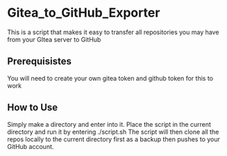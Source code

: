 # Gitea_to_GitHub_Exporter
This is a script that makes it easy to transfer all repositories you may have from your GItea server to GitHub

## Prerequisistes
You will need to create your own gitea token and github token for this to work

## How to Use
Simply make a directory and enter into it. Place the script in the current directory and run it by entering ./script.sh
The script will then clone all the repos locally to the current directory first as a backup then pushes to your GitHub account.



